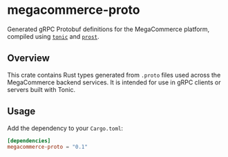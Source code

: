 # megacommerce-proto

Generated gRPC Protobuf definitions for the MegaCommerce platform, compiled using [`tonic`](https://crates.io/crates/tonic) and [`prost`](https://crates.io/crates/prost).

## Overview

This crate contains Rust types generated from `.proto` files used across the MegaCommerce
backend services. It is intended for use in gRPC clients or servers built with Tonic.

## Usage

Add the dependency to your `Cargo.toml`:

```toml
[dependencies]
megacommerce-proto = "0.1"
```
